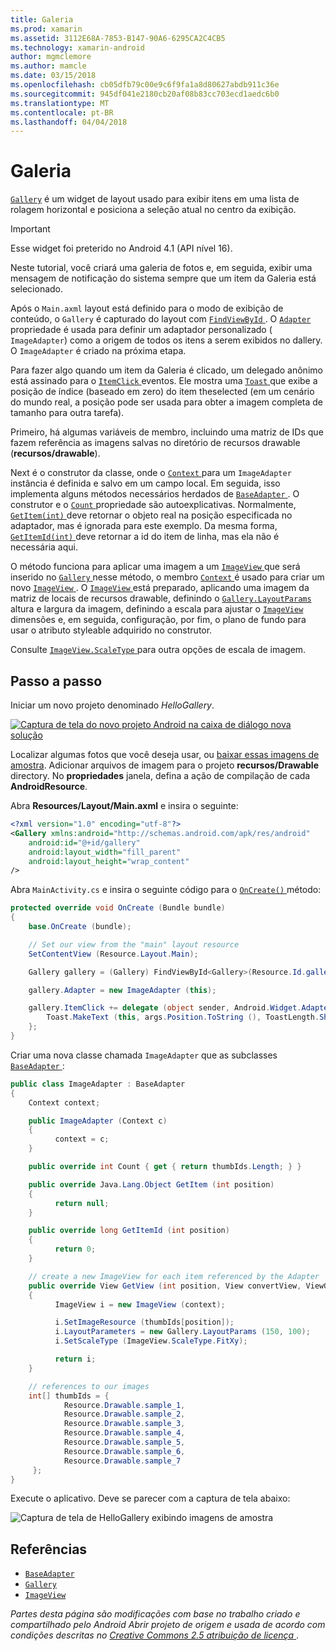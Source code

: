 ```yaml
---
title: Galeria
ms.prod: xamarin
ms.assetid: 3112E68A-7853-B147-90A6-6295CA2C4CB5
ms.technology: xamarin-android
author: mgmclemore
ms.author: mamcle
ms.date: 03/15/2018
ms.openlocfilehash: cb05dfb79c00e9c6f9fa1a8d80627abdb911c36e
ms.sourcegitcommit: 945df041e2180cb20af08b83cc703ecd1aedc6b0
ms.translationtype: MT
ms.contentlocale: pt-BR
ms.lasthandoff: 04/04/2018
---
```

# <a name="gallery"></a>Galeria

[`Gallery`](https://developer.xamarin.com/api/type/Android.Widget.Gallery/) é um widget de layout usado para exibir itens em uma lista de rolagem horizontal e posiciona a seleção atual no centro da exibição.

> [!IMPORTANT]
> Esse widget foi preterido no Android 4.1 (API nível 16). 

Neste tutorial, você criará uma galeria de fotos e, em seguida, exibir uma mensagem de notificação do sistema sempre que um item da Galeria está selecionado.

Após o `Main.axml` layout está definido para o modo de exibição de conteúdo, o `Gallery` é capturado do layout com [ `FindViewById` ](https://developer.xamarin.com/api/member/Android.App.Activity.FindViewById/p/System.Int32/).
O [ `Adapter` ](https://developer.xamarin.com/api/property/Android.Widget.AdapterView.RawAdapter/) propriedade é usada para definir um adaptador personalizado ( `ImageAdapter`) como a origem de todos os itens a serem exibidos no dallery. O `ImageAdapter` é criado na próxima etapa.

Para fazer algo quando um item da Galeria é clicado, um delegado anônimo está assinado para o [ `ItemClick` ](https://developer.xamarin.com/api/event/Android.Widget.AdapterView.ItemClick/) eventos. Ele mostra uma [ `Toast` ](https://developer.xamarin.com/api/type/Android.Widget.Toast/) que exibe a posição de índice (baseado em zero) do item theselected (em um cenário do mundo real, a posição pode ser usada para obter a imagem completa de tamanho para outra tarefa).

Primeiro, há algumas variáveis de membro, incluindo uma matriz de IDs que fazem referência as imagens salvas no diretório de recursos drawable (**recursos/drawable**).

Next é o construtor da classe, onde o [ `Context` ](https://developer.xamarin.com/api/type/Android.Content.Context/) para um `ImageAdapter` instância é definida e salvo em um campo local.
Em seguida, isso implementa alguns métodos necessários herdados de [ `BaseAdapter` ](https://developer.xamarin.com/api/type/Android.Widget.BaseAdapter/).
O construtor e o [ `Count` ](https://developer.xamarin.com/api/property/Android.Widget.BaseAdapter.Count/) propriedade são autoexplicativas. Normalmente, [ `GetItem(int)` ](https://developer.xamarin.com/api/member/Android.Widget.BaseAdapter.GetItem/p/System.Int32/) deve retornar o objeto real na posição especificada no adaptador, mas é ignorada para este exemplo. Da mesma forma, [ `GetItemId(int)` ](https://developer.xamarin.com/api/member/Android.Widget.BaseAdapter.GetItemId/p/System.Int32/) deve retornar a id do item de linha, mas ela não é necessária aqui.

O método funciona para aplicar uma imagem a um [ `ImageView` ](https://developer.xamarin.com/api/type/Android.Widget.ImageView/) que será inserido no [ `Gallery` ](https://developer.xamarin.com/api/type/Android.Widget.Gallery/) nesse método, o membro [ `Context` ](https://developer.xamarin.com/api/type/Android.Content.Context/) é usado para criar um novo [ `ImageView` ](https://developer.xamarin.com/api/type/Android.Widget.ImageView/).
O [ `ImageView` ](https://developer.xamarin.com/api/type/Android.Widget.ImageView/) está preparado, aplicando uma imagem da matriz de locais de recursos drawable, definindo o [ `Gallery.LayoutParams` ](https://developer.xamarin.com/api/type/Android.Widget.Gallery+LayoutParams/) altura e largura da imagem, definindo a escala para ajustar o [ `ImageView` ](https://developer.xamarin.com/api/type/Android.Widget.ImageView/) dimensões e, em seguida, configuração, por fim, o plano de fundo para usar o atributo styleable adquirido no construtor.

Consulte [ `ImageView.ScaleType` ](https://developer.xamarin.com/api/type/Android.Widget.ImageView+ScaleType/) para outra opções de escala de imagem.

## <a name="walkthrough"></a>Passo a passo

Iniciar um novo projeto denominado *HelloGallery*.

[![Captura de tela do novo projeto Android na caixa de diálogo nova solução](gallery-images/hellogallery1-sml.png)](gallery-images/hellogallery1.png#lightbox)

Localizar algumas fotos que você deseja usar, ou [baixar essas imagens de amostra](http://developer.android.com/shareables/sample_images.zip).
Adicionar arquivos de imagem para o projeto **recursos/Drawable** directory. No **propriedades** janela, defina a ação de compilação de cada **AndroidResource**.

Abra **Resources/Layout/Main.axml** e insira o seguinte:

```xml
<?xml version="1.0" encoding="utf-8"?>
<Gallery xmlns:android="http://schemas.android.com/apk/res/android"
    android:id="@+id/gallery"
    android:layout_width="fill_parent"
    android:layout_height="wrap_content"
/>
```

Abra `MainActivity.cs` e insira o seguinte código para o [ `OnCreate()` ](https://developer.xamarin.com/api/member/Android.App.Activity.OnCreate/p/Android.OS.Bundle/) método:

```csharp
protected override void OnCreate (Bundle bundle)
{
    base.OnCreate (bundle);

    // Set our view from the "main" layout resource
    SetContentView (Resource.Layout.Main);

    Gallery gallery = (Gallery) FindViewById<Gallery>(Resource.Id.gallery);

    gallery.Adapter = new ImageAdapter (this);

    gallery.ItemClick += delegate (object sender, Android.Widget.AdapterView.ItemClickEventArgs args) {
        Toast.MakeText (this, args.Position.ToString (), ToastLength.Short).Show ();
    };
}
```

Criar uma nova classe chamada `ImageAdapter` que as subclasses [ `BaseAdapter` ](https://developer.xamarin.com/api/type/Android.Widget.BaseAdapter/):

```csharp
public class ImageAdapter : BaseAdapter
{
    Context context;

    public ImageAdapter (Context c)
    {
          context = c;
    }

    public override int Count { get { return thumbIds.Length; } }

    public override Java.Lang.Object GetItem (int position)
    {
          return null;
    }

    public override long GetItemId (int position)
    {
          return 0;
    }

    // create a new ImageView for each item referenced by the Adapter
    public override View GetView (int position, View convertView, ViewGroup parent)
    {
          ImageView i = new ImageView (context);

          i.SetImageResource (thumbIds[position]);
          i.LayoutParameters = new Gallery.LayoutParams (150, 100);
          i.SetScaleType (ImageView.ScaleType.FitXy);

          return i;
    }

    // references to our images
    int[] thumbIds = {
            Resource.Drawable.sample_1,
            Resource.Drawable.sample_2,
            Resource.Drawable.sample_3,
            Resource.Drawable.sample_4,
            Resource.Drawable.sample_5,
            Resource.Drawable.sample_6,
            Resource.Drawable.sample_7
     };
}

```

Execute o aplicativo. Deve se parecer com a captura de tela abaixo:

![Captura de tela de HelloGallery exibindo imagens de amostra](gallery-images/hellogallery3.png)



## <a name="references"></a>Referências

-   [`BaseAdapter`](https://developer.xamarin.com/api/type/Android.Widget.BaseAdapter/)
-   [`Gallery`](https://developer.xamarin.com/api/type/Android.Widget.Gallery/)
-   [`ImageView`](https://developer.xamarin.com/api/type/Android.Widget.ImageView/)

*Partes desta página são modificações com base no trabalho criado e compartilhado pelo Android Abrir projeto de origem e usada de acordo com condições descritas no*
[*Creative Commons 2.5 atribuição de licença* ](http://creativecommons.org/licenses/by/2.5/).


